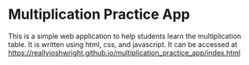 # Multiplication Practice App

This is a simple web application to help students learn the multiplication
table. It is written using html, css, and javascript. It can be accessed at
https://reallyjoshwright.github.io/multiplication_practice_app/index.html
